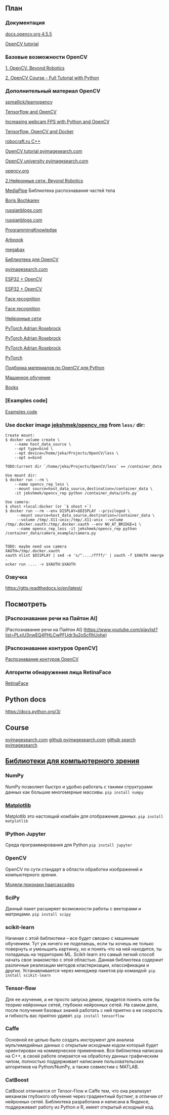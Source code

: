 ## План

 

### Документация 

[docs.opencv.org 4.5.5](https://docs.opencv.org/4.5.5/d6/d00/tutorial_py_root.html)

[OpenCV tutorial](https://docs.opencv.org/4.5.5/d9/df8/tutorial_root.html)

### Базовые возможности OpenCV

[1. OpenCV. Beyond Robotics](https://www.youtube.com/playlist?list=PLVFGVo0DNh5duhps6KsiCQIoObyzcM2Cs)

[2. OpenCV Course - Full Tutorial with Python](https://www.youtube.com/watch?v=oXlwWbU8l2o&t=252s)

### Дополнительный материал OpenCV

[spmallick/learnopencv](https://github.com/spmallick/learnopencv/blob/master/README.md)

[Tensorflow and OpenCV](https://towardsdatascience.com/building-a-real-time-object-recognition-app-with-tensorflow-and-opencv-b7a2b4ebdc32)

[Increasing webcam FPS with Python and OpenCV](https://pyimagesearch.com/2015/12/21/increasing-webcam-fps-with-python-and-opencv/)

[Tensorflow, OpenCV and Docker](https://towardsdatascience.com/real-time-and-video-processing-object-detection-using-tensorflow-opencv-and-docker-2be1694726e5)

 
[robocraft.ru C++](https://robocraft.ru/opencv)

[OpenCV tutorial pyimagesearch.com](https://pyimagesearch.com/category/opencv/page/2/)

[OpenCV university pyimagesearch.com](https://pyimagesearch.com/pyimagesearch-university/)

[opencv.org](https://opencv.org/opencv-free-course/)

[2.Нейронные сети. Beyond Robotics](https://www.youtube.com/watch?v=7jbAdB5lt9I&ab_channel=BeyondCurriculum)

[MediaPipe](https://google.github.io/mediapipe/getting_started/python.html)
Библиотека распознавания частей тела

[Boris Bochkarev](https://www.youtube.com/playlist?list=PLOjc9X-vV0SEHQDXm30Ts-3GGqn_PKaNu)

[russianblogs.com](https://russianblogs.com/article/44371526060/)

[russianblogs.com](https://russianblogs.com/article/2777646555/)

[ProgrammingKnowledge](https://www.youtube.com/playlist?list=PLS1QulWo1RIa7D1O6skqDQ-JZ1GGHKK-K)

[Arboook](https://arboook.com/kompyuternoe-zrenie/operatsii-s-tsvetom-v-opencv3-i-python/)
 
[megabax](https://habr.com/ru/users/megabax/posts/)

[Библиотека для OpenCV](https://pyimagesearch.com/2015/02/02/just-open-sourced-personal-imutils-package-series-opencv-convenience-functions/)

[pyimagesearch.com](https://pyimagesearch.com/category/opencv/)

[ESP32 + OpenCV](https://how2electronics.com/color-detection-tracking-with-esp32-cam-opencv/)

[ESP32 + OpenCV](https://how2electronics.com/iot-projects/esp32-cam-projects/)

[Face recognition](https://github.com/L4HG/face_recognition)

[Face recognition](https://www.youtube.com/playlist?list=PLS1QulWo1RIbp_ImnSEWEMRLnJVfEc-GR)

[Нейронные сети](https://python-scripts.com/category/neural-network)

[PyTorch Adrian Rosebrock](https://pyimagesearch.com/2021/10/11/pytorch-transfer-learning-and-image-classification/)

[PyTorch Adrian Rosebrock](https://pyimagesearch.com/2021/08/02/pytorch-object-detection-with-pre-trained-networks/)

[PyTorch Adrian Rosebrock](https://pyimagesearch.com/2021/07/26/pytorch-image-classification-with-pre-trained-networks/)

[PyTorch](https://pyimagesearch.com/2021/07/05/what-is-pytorch/)

[Подборка материалов по OpenCV для Python](https://vk.com/wall-30666517_1493958)

[Машинное обучение](http://www.machinelearning.ru/wiki/index.php?title=Machine_Learning)

[Books](https://opencv.org/books/)

### [Examples code]

[Examples code](https://www.programcreek.com/python/example/89361/cv2.Canny)

### Use docker image [jekshmek/opencv_rep] from `less/` dir:

[jekshmek/opencv_rep]:(https://github.com/Jekahome/Docker_OpenCV)
```
Create mount:
$ docker volume create \
    --name host_data_source \
    --opt type=bind \
    --opt device=/home/jeka/Projects/OpenCV/less \
    --opt o=bind

TODO:Current dir `/home/jeka/Projects/OpenCV/less` == /container_data

Use mount dir:
$ docker run --rm \
    --name opencv_rep_less \
    --mount source=host_data_source,destination=/container_data \
    -it jekshmek/opencv_rep python /container_data/info.py

Use camera:
$ xhost +local:docker (or `$ xhost +`)
$ docker run --rm --env DISPLAY=$DISPLAY --privileged \
     --mount source=host_data_source,destination=/container_data \
     --volume /tmp/.X11-unix:/tmp/.X11-unix --volume /tmp/.docker.xauth:/tmp/.docker.xauth --env NO_AT_BRIDGE=1 \
     --name opencv_rep_less -it jekshmek/opencv_rep python /container_data/camera_example/camera.py   


TODO: maybe need use camera
XAUTH=/tmp/.docker.xauth
xauth nlist $DISPLAY | sed -e 's/^..../ffff/' | xauth -f $XAUTH nmerge - 
ocker run .... -v $XAUTH:$XAUTH
```

  
### Озвучка
https://gtts.readthedocs.io/en/latest/
 

## Посмотреть

### [Распознавание речи на Пайтон AI] 
[Распознавание речи на Пайтон AI] (https://www.youtube.com/playlist?list=PLxiU3nwEQ4PHLCwPFUdr3u2oScfIhUohe)

### [Распознавание контуров OpenCV]

[Распознавание контуров OpenCV](https://www.youtube.com/watch?v=Sr0KQftXcEg&feature=youtu.be)

### Алгоритм обнаружения лица RetinaFace

[RetinaFace](https://github.com/serengil/retinaface) 

## Python docs
https://docs.python.org/3/

## Course

[pyimagesearch.com](https://pyimagesearch.com/pyimagesearch-university/)
[github pyimagesearch.com](https://github.com/orgs/PyImageSearch/repositories)
[github search pyimagesearch](https://github.com/search?q=pyimagesearch&type=code)

## [Библиотеки для компьютерного зрения]

[Библиотеки для компьютерного зрения]:(https://arboook.com/kompyuternoe-zrenie/moj-top-7-bibliotek-dlya-python-dlya-kompyuternogo-zreniya/)

### NumPy

NumPy позволяет быстро и удобно работать с такими структурами данных как большие многомерные массивы.
```pip install numpy```

### [Matplotlib]

[Matplotlib]:(https://pyprog.pro/mpl/mpl_types_of_graphs.html)
Matplotlib это настоящий комбайн для отображения данных. 
```pip install matplotlib```

### IPython Jupyter

Среда программирования для Python
```pip install jupyter```

### OpenCV

OpenCV по сути стандарт в области обработки изображений и компьютерного зрения.

[Модели признаки haarcascades](https://github.com/opencv/opencv/tree/master/data/haarcascades)

### SciPy

Данный пакет расширяет возможности работы с векторами и матрицами.
```pip install scipy```

### scikit-learn

Начиная с этой библиотеки – все будет связано с машинным обучением. Тут уж ничего не поделаешь, если ты хочешь не только повернуть и уменьшить картинку, но и понять что на ней находится, ты попадаешь на территорию ML.  Scikit-learn это самый легкий способ начать свое знакомство с этой областью. Данная библиотека содержит различные реализации методов кластеризации, классификации и других. Устанавливается через менеджер пакетов pip командой: ```pip install scikit-learn```

### Tensor-flow

Для ее изучения, а не просто запуска демок, придется понять хотя бы теорию нейронных сетей, глубоких нейронных сетей. На самом деле, после получения базовых знаний работать с ней приятно а ее скорость и гибкость вас приятно удивят.
```pip install tensorflow```

### Caffe

Основной ее целью было создать инструмент для анализа мультимедийных данных с открытым исходным кодом который будет ориентирован на коммерческое применение. Вся библиотека написана на C++, в своей работе опирается на обработку данных графическим чипом, полностью поддерживает написание пользовательских алгоритмов на Python/NumPy, а также совместим с MATLAB.

### CatBoost

CatBoost отличается от Tensor-Flow и Caffe тем, что она реализует механизм глубокого обучения через градиентный бустинг, в отличии от нейронных сетей. Библиотека разработана и написана в Яндексе, поддерживает работу из Python и R, имеет открытый исходный код.
